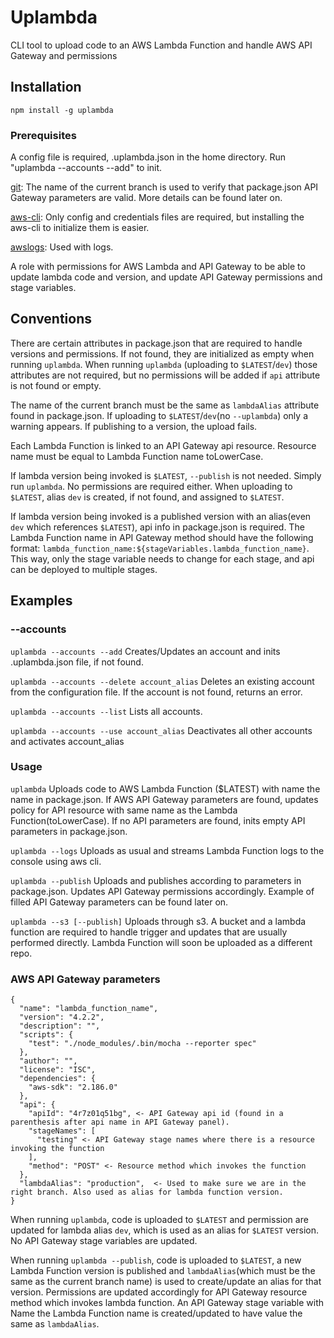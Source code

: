 # Uplambda

CLI tool to upload code to an AWS Lambda Function and handle AWS API Gateway and permissions

## Installation

`npm install -g uplambda`

### Prerequisites

A config file is required, .uplambda.json in the home directory. Run "uplambda --accounts --add" to init.

[git](https://git-scm.com/book/en/v2/Getting-Started-Installing-Git): The name of the current branch is used to verify that package.json API Gateway parameters are valid. More details can be found later on.

[aws-cli](https://github.com/aws/aws-cli): Only config and credentials files are required, but installing the aws-cli to initialize them is easier.

[awslogs](https://github.com/jorgebastida/awslogs): Used with logs.

A role with permissions for AWS Lambda and API Gateway to be able to update lambda code and version, and update API Gateway permissions and stage variables.

## Conventions

There are certain attributes in package.json that are required to handle versions and permissions. If not found, they are initialized as empty when running `uplambda`. When running `uplambda` (uploading to `$LATEST`/`dev`) those attributes are not required, but no permissions will be added if `api` attribute is not found or empty.

The name of the current branch must be the same as `lambdaAlias` attribute found in package.json. If uploading to `$LATEST`/`dev`(no `--uplambda`) only a warning appears. If publishing to a version, the upload fails.

Each Lambda Function is linked to an API Gateway api resource. Resource name must be equal to Lambda Function name toLowerCase.

If lambda version being invoked is `$LATEST`, `--publish` is not needed. Simply run `uplambda`. No permissions are required either. When uploading to `$LATEST`, alias `dev` is created, if not found, and
assigned to `$LATEST`.

If lambda version being invoked is a published version with an alias(even `dev` which references `$LATEST`), api info in package.json is required. The Lambda Function name in API Gateway method should have the following format: `lambda_function_name:${stageVariables.lambda_function_name}`. This way, only the stage variable needs to change for each stage, and api can be deployed to multiple stages.

## Examples

### --accounts

`uplambda --accounts --add` Creates/Updates an account and inits .uplambda.json file, if not found.

`uplambda --accounts --delete account_alias` Deletes an existing account from the configuration file. If the account is not found, returns an error.

`uplambda --accounts --list` Lists all accounts.

`uplambda --accounts --use account_alias` Deactivates all other accounts and activates account_alias

### Usage

`uplambda` Uploads code to AWS Lambda Function ($LATEST) with name the name in package.json. If AWS API Gateway parameters are found, updates policy for API resource with same name as the Lambda Function(toLowerCase). If no API parameters are found, inits empty API parameters in package.json.

`uplambda --logs` Uploads as usual and streams Lambda Function logs to the console using aws cli.

`uplambda --publish` Uploads and publishes according to parameters in package.json. Updates API Gateway permissions accordingly. Example of filled API Gateway parameters can be found later on.

`uplambda --s3 [--publish]` Uploads through s3. A bucket and a lambda function are required to handle trigger and updates that are usually performed directly. Lambda Function will soon be uploaded as a different repo.

### AWS API Gateway parameters

    {
      "name": "lambda_function_name",
      "version": "4.2.2",
      "description": "",
      "scripts": {
        "test": "./node_modules/.bin/mocha --reporter spec"
      },
      "author": "",
      "license": "ISC",
      "dependencies": {
        "aws-sdk": "2.186.0"
      },
      "api": {
        "apiId": "4r7z01q51bg", <- API Gateway api id (found in a parenthesis after api name in API Gateway panel).
        "stageNames": [
          "testing" <- API Gateway stage names where there is a resource invoking the function
        ],
        "method": "POST" <- Resource method which invokes the function
      },
      "lambdaAlias": "production",  <- Used to make sure we are in the right branch. Also used as alias for lambda function version.
    }

When running `uplambda`, code is uploaded to `$LATEST` and permission are updated for lambda alias `dev`, which is used as an alias for `$LATEST` version. No API Gateway stage variables are updated.

When running `uplambda --publish`, code is uploaded to `$LATEST`, a new Lambda Function version is published and `lambdaAlias`(which must be the same as the current branch name) is used to create/update an alias for that version. Permissions are updated accordingly for API Gateway resource method which invokes lambda function. An API Gateway stage variable with Name the Lambda Function name is created/updated to have value the same as `lambdaAlias`.

